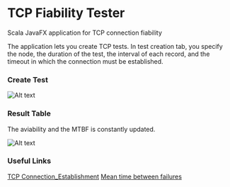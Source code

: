 # TCP Fiability Tester
Scala JavaFX application for TCP connection fiability

The application lets you create TCP tests. In test creation tab, you specify the node, the duration of the test, the interval of each record, and the timeout in which the connection must be established.

### Create Test

![Alt text](https://ibin.co/3SJabwtNElgm.jpg "Create test")

### Result Table

The aviability and the MTBF is constantly updated. 

![Alt text](https://ibin.co/w800/3SJbT1fccUOW.jpg "Table of tests")

### Useful Links

[TCP Connection_Establishment](https://en.wikipedia.org/wiki/Transmission_Control_Protocol#Connection_establishment)
[Mean time between failures](https://en.wikipedia.org/wiki/Mean_time_between_failures)

